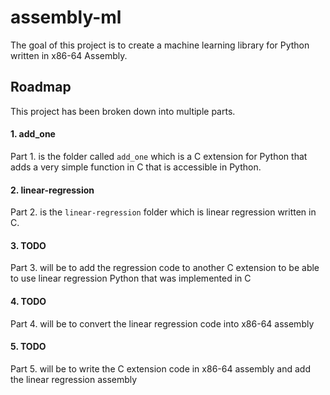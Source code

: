 # assembly-ml

The goal of this project is to create a machine learning library for Python written in x86-64 Assembly.

## Roadmap

This project has been broken down into multiple parts.

#### 1. add_one
Part 1. is the folder called `add_one` which is a C extension for Python that adds a very simple function in C that is accessible in Python.

#### 2. linear-regression
Part 2. is the `linear-regression` folder which is linear regression written in C.

#### 3. TODO
Part 3. will be to add the regression code to another C extension to be able to use linear regression Python that was implemented in C

#### 4. TODO
Part 4. will be to convert the linear regression code into x86-64 assembly

#### 5. TODO
Part 5. will be to write the C extension code in x86-64 assembly and add the linear regression assembly
